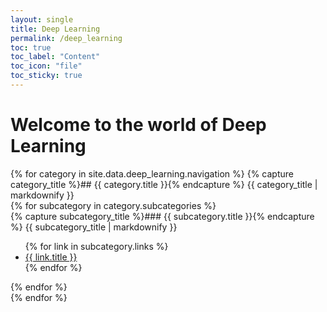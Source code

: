 ```yaml
---
layout: single
title: Deep Learning
permalink: /deep_learning
toc: true
toc_label: "Content"
toc_icon: "file"
toc_sticky: true      
---
```



# Welcome to the world of Deep Learning

<div class="navigation">
  {% for category in site.data.deep_learning.navigation %}
  {% capture category_title %}## {{ category.title }}{% endcapture %}
  {{ category_title | markdownify }}
  <div class="subcategories">
    {% for subcategory in category.subcategories %}
    <div class="subcategory">
      {% capture subcategory_title %}### {{ subcategory.title }}{% endcapture %}
      {{ subcategory_title | markdownify }}
      <ul class="links">
        {% for link in subcategory.links %}
         <li><a href="{{ link.url | relative_url }}">{{ link.title }}</a></li>
        {% endfor %}
      </ul>
    </div>
    {% endfor %}
  </div>
  {% endfor %}
</div>